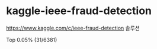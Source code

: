 # kaggle-ieee-fraud-detection

https://www.kaggle.com/c/ieee-fraud-detection 솔루션

Top 0.05% (31/6381)
